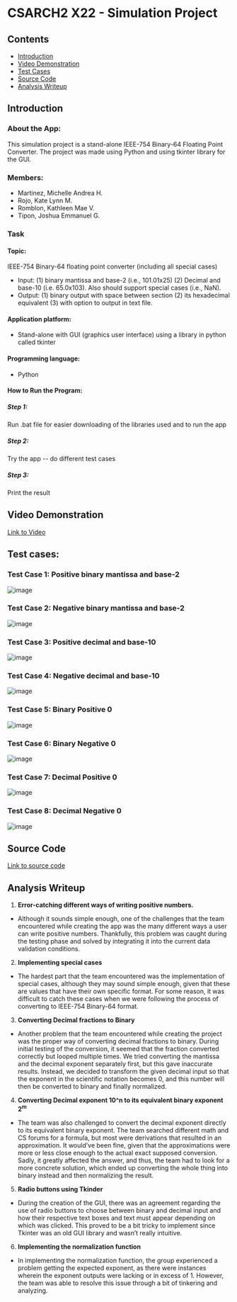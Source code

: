 # CSARCH2 X22 - Simulation Project

## Contents
- [Introduction](https://github.com/michhandreaa/CSARCH2-Binary64FloatingPointConverterSimulationProject?tab=readme-ov-file#introduction)
- [Video Demonstration](https://drive.google.com/drive/folders/1vo1XsZO4flkhuDTrSAO25WQ6_eJbAzoJ?fbclid=IwAR18v4aD8gFXr5OAi47b4o2QzWRjyLqmDtnf1VTd-vw5kqFI5eyj6Qib1dM)
- [Test Cases](https://github.com/michhandreaa/CSARCH2-Binary64FloatingPointConverterSimulationProject?tab=readme-ov-file#test-cases)
- [Source Code](https://github.com/michhandreaa/CSARCH2-Binary64FloatingPointConverterSimulationProject?tab=readme-ov-file#source-code)
- [Analysis Writeup](https://github.com/michhandreaa/CSARCH2-Binary64FloatingPointConverterSimulationProject?tab=readme-ov-file#analysis-writeup)

## Introduction

### About the App:
This simulation project is a stand-alone IEEE-754 Binary-64 Floating Point Converter. The project was made using Python and using tkinter library for the GUI. 

### Members:
- Martinez, Michelle Andrea H.
- Rojo, Kate Lynn M.
- Romblon, Kathleen Mae V.
- Tipon, Joshua Emmanuel G.

### Task
#### Topic: 
IEEE-754 Binary-64 floating point converter (including all special cases)
- Input: (1) binary mantissa and base-2 (i.e., 101.01x25) (2) Decimal and base-10 (i.e. 65.0x103). Also should support special cases (i.e., NaN).
- Output: (1) binary output with space between section (2) its hexadecimal equivalent (3) with option to output in text file.

#### Application platform:
- Stand-alone with GUI (graphics user interface) using a library in python called tkinter

#### Programming language: 
- Python

#### How to Run the Program:

##### Step 1: 
Run .bat file for easier downloading of the libraries used and to run the app

##### Step 2:
Try the app -- do different test cases

##### Step 3:
Print the result

## Video Demonstration 
[Link to Video](https://drive.google.com/drive/folders/1vo1XsZO4flkhuDTrSAO25WQ6_eJbAzoJ?fbclid=IwAR18v4aD8gFXr5OAi47b4o2QzWRjyLqmDtnf1VTd-vw5kqFI5eyj6Qib1dM)

## Test cases:

### Test Case 1: Positive binary mantissa and base-2
![image](https://github.com/michhandreaa/CSARCH2-Binary64FloatingPointConverterSimulationProject/assets/106814132/9a4473ea-33fd-4f34-bf7f-c7c80ef212c5)

### Test Case 2: Negative binary mantissa and base-2
![image](https://github.com/michhandreaa/CSARCH2-Binary64FloatingPointConverterSimulationProject/assets/106814132/b2cb8e42-3a8a-471e-b0d3-f061870d16e3)
  
### Test Case 3: Positive decimal and base-10 
![image](https://github.com/michhandreaa/CSARCH2-Binary64FloatingPointConverterSimulationProject/assets/106814132/797395d5-ac33-49c3-bf4e-c05e876cae54)

### Test Case 4: Negative decimal and base-10 
![image](https://github.com/michhandreaa/CSARCH2-Binary64FloatingPointConverterSimulationProject/assets/106814132/d0dac2f9-4b89-4559-9ffb-15fd4b03b198)

### Test Case 5:  Binary Positive 0 
![image](https://github.com/michhandreaa/CSARCH2-Binary64FloatingPointConverterSimulationProject/assets/106814132/9fc119df-35c2-4dba-b9df-9406aa8e5bab)

### Test Case 6:  Binary Negative 0 
![image](https://github.com/michhandreaa/CSARCH2-Binary64FloatingPointConverterSimulationProject/assets/106814132/38d58bed-d88a-4892-b319-4f3f7f114c35)

### Test Case 7:  Decimal Positive 0 
![image](https://github.com/michhandreaa/CSARCH2-Binary64FloatingPointConverterSimulationProject/assets/106814132/053e1060-71a1-4be2-b4f6-0405827dee2b)

### Test Case 8:  Decimal Negative 0 
![image](https://github.com/michhandreaa/CSARCH2-Binary64FloatingPointConverterSimulationProject/assets/106814132/8e112ac0-66f0-4dc6-893c-ad773e764135)

## Source Code
[Link to source code](https://github.com/michhandreaa/CSARCH2-Binary64FloatingPointConverterSimulationProject/)

## Analysis Writeup
1. <b>Error-catching different ways of writing positive numbers.</b>
- Although it sounds simple enough, one of the challenges that the team encountered while creating the app was the many different ways a user can write positive numbers. Thankfully, this problem was caught during the testing phase and solved by integrating it into the current data validation conditions.
2. <b>Implementing special cases</b>
- The hardest part that the team encountered was the implementation of special cases, although they may sound simple enough, given that these are values that have their own specific format. For some reason, it was difficult to catch these cases when we were following the process of converting to IEEE-754 Binary-64 format.
3. <b>Converting Decimal fractions to Binary</b>
- Another problem that the team encountered while creating the project was the proper way of converting decimal fractions to binary. During initial testing of the conversion, it seemed that the fraction converted correctly but looped multiple times. We tried converting the mantissa and the decimal exponent separately first, but this gave inaccurate results. Instead, we decided to transform the given decimal input so that the exponent in the scientific notation becomes 0, and this number will then be converted to binary and finally normalized.
4. <b>Converting Decimal exponent 10^n to its equivalent binary exponent 2<sup>m</sup></b>
- The team was also challenged to convert the decimal exponent directly to its equivalent binary exponent. The team searched different math and CS forums for a formula, but most were derivations that resulted in an approximation. It would’ve been fine, given that the approximations were more or less close enough to the actual exact supposed conversion. Sadly, it greatly affected the answer, and thus, the team had to look for a more concrete solution, which ended up converting the whole thing into binary instead and then normalizing the result.
5. <b>Radio buttons using Tkinder</b>
- During the creation of the GUI, there was an agreement regarding the use of radio buttons to choose between binary and decimal input and how their respective text boxes and text must appear depending on which was clicked. This proved to be a bit tricky to implement since Tkinter was an old GUI library and wasn’t really intuitive.
6. <b>Implementing the normalization function</b>
- In implementing the normalization function, the group experienced a problem getting the expected exponent, as there were instances wherein the exponent outputs were lacking or in excess of 1. However, the team was able to resolve this issue through a bit of tinkering and analyzing. 
